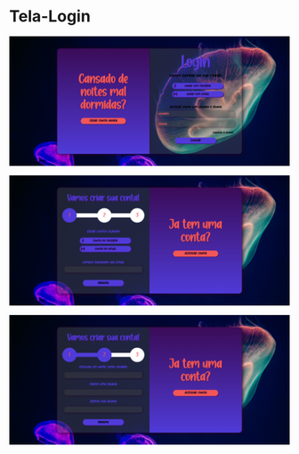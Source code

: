 # Tela-Login
 
![Tela Login](https://github.com/isiscostabb/Tela-Login/blob/main/Midia/Tela%20Login.png)

![Tela Criar Conta 1](https://github.com/isiscostabb/Tela-Login/blob/main/Midia/Tela%20Criar%20Conta%201.png)

![Tela Criar Conta 2](https://github.com/isiscostabb/Tela-Login/blob/main/Midia/Tela%20Criar%20Conta%202.png)
